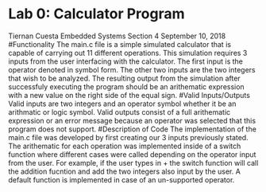 # Lab 0: Calculator Program 
Tiernan Cuesta
Embedded Systems Section 4
September 10, 2018
#Functionality
The main.c file is a simple simulated calculator that is capable of carrying out 11 different operations. This simulation requires 3 inputs from the user interfacing with the calculator. The first input is the operator denoted in symbol form. The other two inputs are the two integers that wish to be analyzed. The resulting output from the simulation after successfuly executing the program should be an arithematic expression with a new value on the right side of the equal sign.
#Valid Inputs/Outputs
Valid inputs are two integers and an operator symbol whether it be an arithmatic or logic symbol. Valid outputs consist of a full arithematic expression or an error message because an operator was selected that this program does not support.
#Description of Code
The implementation of the main.c file was developed by first creating our 3 inputs previously stated. The arithematic for each operation was implemented inside of a switch function where different cases were called depending on the operator input from the user. For example, if the user types in + the switch function will call the addition fucntion and add the two integers also input by the user. A default function is implemented in case of an un-supported operator.
